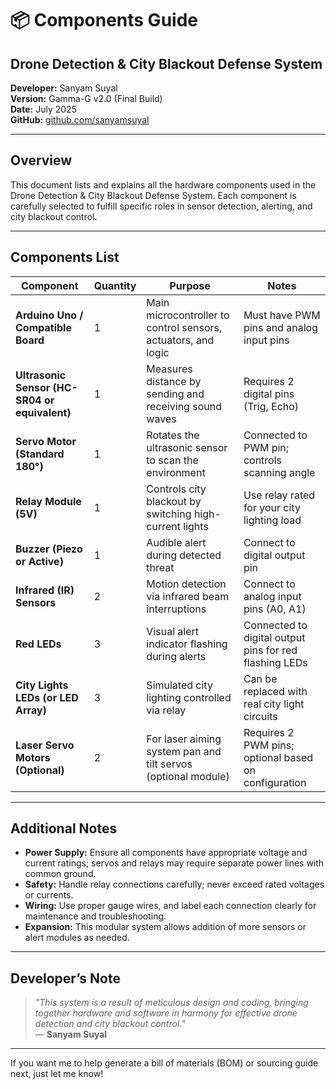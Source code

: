 # 📦 Components Guide  
## Drone Detection & City Blackout Defense System  
**Developer:** Sanyam Suyal  
**Version:** Gamma-G v2.0 (Final Build)  
**Date:** July 2025  
**GitHub:** [github.com/sanyamsuyal](https://github.com/sanyamsuyal)

---

## Overview

This document lists and explains all the hardware components used in the Drone Detection & City Blackout Defense System. Each component is carefully selected to fulfill specific roles in sensor detection, alerting, and city blackout control.

---

## Components List

| **Component**             | **Quantity** | **Purpose**                                                  | **Notes**                                             |
|---------------------------|--------------|--------------------------------------------------------------|-------------------------------------------------------|
| **Arduino Uno / Compatible Board** | 1            | Main microcontroller to control sensors, actuators, and logic | Must have PWM pins and analog input pins               |
| **Ultrasonic Sensor (HC-SR04 or equivalent)** | 1            | Measures distance by sending and receiving sound waves       | Requires 2 digital pins (Trig, Echo)                   |
| **Servo Motor (Standard 180°)**       | 1            | Rotates the ultrasonic sensor to scan the environment        | Connected to PWM pin; controls scanning angle          |
| **Relay Module (5V)**       | 1            | Controls city blackout by switching high-current lights       | Use relay rated for your city lighting load             |
| **Buzzer (Piezo or Active)**            | 1            | Audible alert during detected threat                           | Connect to digital output pin                           |
| **Infrared (IR) Sensors**   | 2            | Motion detection via infrared beam interruptions               | Connect to analog input pins (A0, A1)                   |
| **Red LEDs**               | 3            | Visual alert indicator flashing during alerts                  | Connected to digital output pins for red flashing LEDs  |
| **City Lights LEDs (or LED Array)** | 3            | Simulated city lighting controlled via relay                   | Can be replaced with real city light circuits           |
| **Laser Servo Motors (Optional)**  | 2            | For laser aiming system pan and tilt servos (optional module) | Requires 2 PWM pins; optional based on configuration    |

---



## Additional Notes

- **Power Supply:** Ensure all components have appropriate voltage and current ratings; servos and relays may require separate power lines with common ground.
- **Safety:** Handle relay connections carefully; never exceed rated voltages or currents.
- **Wiring:** Use proper gauge wires, and label each connection clearly for maintenance and troubleshooting.
- **Expansion:** This modular system allows addition of more sensors or alert modules as needed.

---

## Developer’s Note

> _"This system is a result of meticulous design and coding, bringing together hardware and software in harmony for effective drone detection and city blackout control."_  
> — **Sanyam Suyal**

---

If you want me to help generate a bill of materials (BOM) or sourcing guide next, just let me know!

